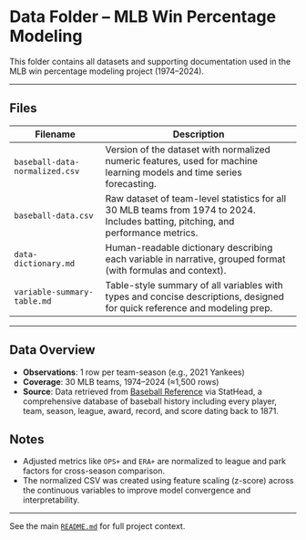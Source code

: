 # Data Folder – MLB Win Percentage Modeling

This folder contains all datasets and supporting documentation used in the MLB win percentage modeling project (1974–2024).

---

## Files

| Filename | Description |
|----------|-------------|
| `baseball-data-normalized.csv` | Version of the dataset with normalized numeric features, used for machine learning models and time series forecasting. |
| `baseball-data.csv` | Raw dataset of team-level statistics for all 30 MLB teams from 1974 to 2024. Includes batting, pitching, and performance metrics. |
| `data-dictionary.md` | Human-readable dictionary describing each variable in narrative, grouped format (with formulas and context). |
| `variable-summary-table.md` | Table-style summary of all variables with types and concise descriptions, designed for quick reference and modeling prep. |

---

## Data Overview

- **Observations**: 1 row per team-season (e.g., 2021 Yankees)
- **Coverage**: 30 MLB teams, 1974–2024 (≈1,500 rows)
- **Source**: Data retrieved from [Baseball Reference](https://www.baseball-reference.com/) via StatHead, a comprehensive database of baseball history including every player, team, season, league, award, record, and score dating back to 1871.

## Notes

- Adjusted metrics like `OPS+` and `ERA+` are normalized to league and park factors for cross-season comparison.
- The normalized CSV was created using feature scaling (z-score) across the continuous variables to improve model convergence and interpretability.

---

 See the main [`README.md`](../README.md) for full project context.
